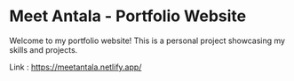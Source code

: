 # Meet Antala - Portfolio Website
Welcome to my portfolio website! This is a personal project showcasing my skills and projects.

Link : https://meetantala.netlify.app/
